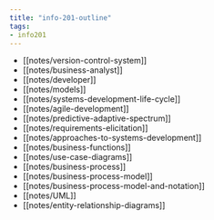 ```yaml
---
title: "info-201-outline"
tags: 
- info201
---
```


- [[notes/version-control-system]]
- [[notes/business-analyst]]
- [[notes/developer]]
- [[notes/models]]
- [[notes/systems-development-life-cycle]]
- [[notes/agile-development]]
- [[notes/predictive-adaptive-spectrum]]
- [[notes/requirements-elicitation]]
- [[notes/approaches-to-systems-development]]
- [[notes/business-functions]]
- [[notes/use-case-diagrams]]
- [[notes/business-process]]
- [[notes/business-process-model]]
- [[notes/business-process-model-and-notation]]
- [[notes/UML]]
- [[notes/entity-relationship-diagrams]]